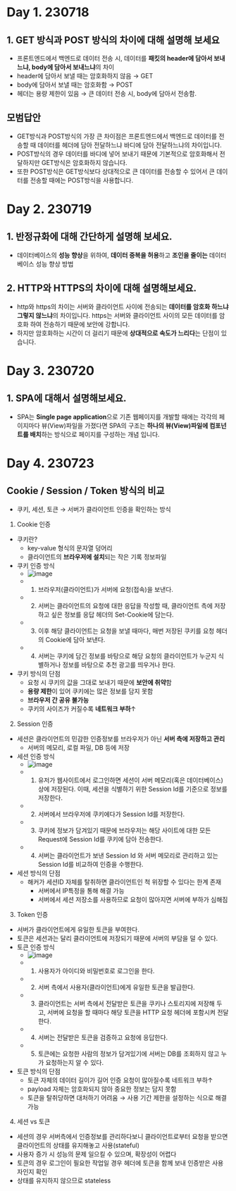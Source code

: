 # Day 1. 230718
## 1. GET 방식과 POST 방식의 차이에 대해 설명해 보세요
- 프론트엔드에서 백엔드로 데이터 전송 시, 데이터를 **패킷의 header에 담아서 보내느냐, body에 담아서 보내느냐**의 차이
- header에 담아서 보낼 때는 암호화하지 않음 &rarr; GET
- body에 담아서 보낼 때는 암호화함 &rarr; POST
- 헤더는 용량 제한이 있음 &rarr; 큰 데이터 전송 시, body에 담아서 전송함.

## 모범답안
- GET방식과 POST방식의 가장 큰 차이점은 프론트엔드에서 백엔드로 데이터를 전송할 때 데이터를 헤더에 담아 전달하느냐 바디에 담아 전달하느냐의 차이입니다.
- POST방식의 경우 데이터를 바디에 넣어 보내기 때문에 기본적으로 암호화해서 전달하지만 GET방식은 암호화하지 않습니다.
- 또한 POST방식은 GET방식보다 상대적으로 큰 데이터를 전송할 수 있어서 큰 데이터를 전송할 때에는 POST방식을 사용합니다.

# Day 2. 230719
## 1. 반정규화에 대해 간단하게 설명해 보세요.
- 데이터베이스의 **성능 향상**을 위하여, **데이터 중복을 허용**하고 **조인을 줄이는** 데이터베이스 성능 향상 방법

## 2. HTTP와 HTTPS의 차이에 대해 설명해보세요.
- http와 https의 차이는 서버와 클라이언트 사이에 전송되는 **데이터를 암호화 하느냐 그렇지 않느냐**의 차이입니다. 
https는 서버와 클라이언트 사이의 모든 데이터를 암호화 하여 전송하기 때문에 보안에 강합니다.
- 하지만 암호화하는 시간이 더 걸리기 때문에 **상대적으로 속도가 느리다**는 단점이 있습니다.

# Day 3. 230720
## 1. SPA에 대해서 설명해보세요.
- SPA는 **Single page application**으로 기존 웹페이지를 개발할 때에는 각각의 페이지마다 뷰(View)파일을 가졌다면 SPA의 구조는 **하나의 뷰(View)파일에 컴포넌트를 배치**하는 방식으로 페이지를 구성하는 개념 입니다.

# Day 4. 230723
## Cookie / Session / Token 방식의 비교
- 쿠키, 세션, 토큰 &rarr; 서버가 클라이언트 인증을 확인하는 방식

1. Cookie 인증
- 쿠키란?
  - key-value 형식의 문자열 덩어리
  - 클라이언트의 **브라우저에 설치**되는 작은 기록 정보파일
- 쿠키 인증 방식
  - ![image](https://github.com/Haaarimmm/TIL/assets/108309396/30cf95e3-e2c9-493c-9738-3321219dddaf)
  - 1. 브라우저(클라이언트)가 서버에 요청(접속)을 보낸다.
  - 2. 서버는 클라이언트의 요청에 대한 응답을 작성할 때, 클라이언트 측에 저장하고 싶은 정보를 응답 헤더의 Set-Cookie에 담는다.
  - 3. 이후 해당 클라이언트는 요청을 보낼 때마다, 매번 저장된 쿠키를 요청 헤더의 Cookie에 담아 보낸다.
  - 4. 서버는 쿠키에 담긴 정보를 바탕으로 해당 요청의 클라이언트가 누군지 식별하거나 정보를 바탕으로 추천 광고를 띄우거나 한다.
- 쿠키 방식의 단점
  - 요청 시 쿠키의 값을 그대로 보내기 때문에 **보안에 취약**함
  - **용량 제한**이 있어 쿠키에는 많은 정보를 담지 못함
  - **브라우저 간 공유 불가능**
  - 쿠키의 사이즈가 커질수록 **네트워크 부하**&uarr;

2. Session 인증
- 세션은 클라이언트의 민감한 인증정보를 브라우저가 아닌 **서버 측에 저장하고 관리**
  - 서버의 메모리, 로컬 파일, DB 등에 저장
- 세션 인증 방식
  - ![image](https://github.com/Haaarimmm/TIL/assets/108309396/ad32ed7e-3e15-47e3-a330-ee0f5fc67cdc)
  - 1. 유저가 웹사이트에서 로그인하면 세션이 서버 메모리(혹은 데이터베이스) 상에 저장된다. 이때, 세션을 식별하기 위한 Session Id를 기준으로 정보를 저장한다.
  - 2. 서버에서 브라우저에 쿠키에다가 Session Id를 저장한다.
  - 3. 쿠키에 정보가 담겨있기 때문에 브라우저는 해당 사이트에 대한 모든 Request에 Session Id를 쿠키에 담아 전송한다.
  - 4. 서버는 클라이언트가 보낸 Session Id 와 서버 메모리로 관리하고 있는 Session Id를 비교하여 인증을 수행한다.
- 세션 방식의 단점
  - 해커가 세션ID 자체를 탈취하면 클라이언트인 척 위장할 수 있다는 한계 존재
    - 서버에서 IP특정을 통해 해결 가능
    - 서버에서 세션 저장소를 사용하므로 요청이 많아지면 서버에 부하가 심해짐

3. Token 인증
- 서버가 클라이언트에게 유일한 토큰을 부여한다.
- 토큰은 세션과는 달리 클라이언트에 저장되기 때문에 서버의 부담을 덜 수 있다.
- 토큰 인증 방식
  - ![image](https://github.com/Haaarimmm/TIL/assets/108309396/3f157e72-e06c-4993-80f1-e74e280fb325)
  - 1. 사용자가 아이디와 비밀번호로 로그인을 한다.
  - 2. 서버 측에서 사용자(클라이언트)에게 유일한 토큰을 발급한다.
  - 3. 클라이언트는 서버 측에서 전달받은 토큰을 쿠키나 스토리지에 저장해 두고, 서버에 요청을 할 때마다 해당 토큰을 HTTP 요청 헤더에 포함시켜 전달한다.
  - 4. 서버는 전달받은 토큰을 검증하고 요청에 응답한다.
  - 5. 토큰에는 요청한 사람의 정보가 담겨있기에 서버는 DB를 조회하지 않고 누가 요청하는지 알 수 있다.
- 토큰 방식의 단점
  - 토큰 자체의 데이터 길이가 길어 인증 요청이 많아질수록 네트워크 부하&uarr;
  - payload 자체는 암호화되지 않아 중요한 정보는 담지 못함
  - 토큰을 탈취당하면 대처하기 어려움 &rarr; 사용 기간 제한을 설정하는 식으로 해결 가능

4. 세션 vs 토큰
- 세션의 경우 서버측에서 인증정보를 관리하다보니 클라이언트로부터 요청을 받으면 클라이언트의 상태를 유지해놓고 사용(stateful)
- 사용자 증가 시 성능의 문제 일으킬 수 있으며, 확장성이 어렵다
- 토큰의 경우 로그인이 필요한 작업일 경우 헤더에 토큰을 함께 보내 인증받은 사용자인지 확인
- 상태를 유지하지 않으므로 stateless
